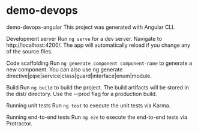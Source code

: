 # demo-devops

demo-devops-angular
This project was generated with Angular CLI.

Development server
Run `ng serve` for a dev server. Navigate to http://localhost:4200/. The app will automatically reload if you change any of the source files.

Code scaffolding
Run `ng generate component component-name` to generate a new component. You can also use ng generate directive|pipe|service|class|guard|interface|enum|module.

Build
Run `ng build` to build the project. The build artifacts will be stored in the dist/ directory. Use the --prod flag for a production build.

Running unit tests
Run `ng test` to execute the unit tests via Karma.

Running end-to-end tests
Run `ng e2e` to execute the end-to-end tests via Protractor.
